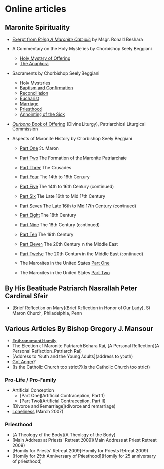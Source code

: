 # Online articles

## Maronite Spirituality
* [Exerpt from *Being A Maronite Catholic*](spirituality) by Msgr. Ronald Beshara
* A Commentary on the Holy Mysteries by Chorbishop Seely Beggiani
  * [Holy Mystery of Offering](divliturgy)
  * [The Anaphora](anaphora)

* Sacraments by Chorbishop Seely Beggiani
  * [Holy Mysteries](mystery1)
  * [Baptism and Confirmation](mystery2)
  * [Reconciliation](reconcil)
  * [Eucharist](euch)
  * [Marriage](marriage)
  * [Priesthood](priestho)
  * [Annointing of the Sick](sick)

* [*Qurbono* Book of Offering](qurbono) (Divine Liturgy), Patriarchical Liturgical Commission

* Aspects of Maronite History by Chorbishop Seely Beggiani
  * [Part One](marhist1)     St. Maron
  * [Part Two](marhist2)     The Formation of the Maronite Patriarchate
  * [Part Three](marhist3)   The Crusades
  * [Part Four](marhist4)    The 14th to 16th Century
  * [Part Five](marhist4)    The 14th to 16th Century (continued)
  * [Part Six](marhist6)     The Late 16th to Mid 17th Century
  * [Part Seven](marhist7)   The Late 16th to Mid 17th Century (continued)
  * [Part Eight](marhist8)   The 18th Century
  * [Part Nine](marhist9)    The 18th Century (continued)
  * [Part Ten](marhist10)    The 19th Century
  * [Part Eleven](marhist11) The 20th Century in the Middle East
  * [Part Twelve](marhist12) The 20th Century in the Middle East (continued)

  * The Maronites in the United States [Part One](marinusa)
  * The Maronites in the United States [Part Two](marinusa2)

## By His Beatitude Patriarch Nasrallah Peter Cardinal Sfeir
* [Brief Reflection on Mary](Brief Reflection in Honor of Our Lady), St Maron Church, Philadelphia, Penn

## Various Articles By Bishop Gregory J. Mansour

* [Enthronement Homily](Bishop_Mansour_Ordination_Homily)
* The Election of Maronite Patriarch Behara Rai, [A Personal Reflection](A Personal Reflection_Patriarch Rai)
* [Address to Youth and the Young Adults](address to youth)
* [Got Anger](Got_anger)?
* [Is the Catholic Church too strict?](Is the Catholic Church too strict)

### Pro-Life / Pro-Family
* Artificial Conception
  * [Part One](Artificial Contraception, Part 1)
  * [Part Two](Artificial Contraception, Part II)
* [Divorce and Remarriage](divorce and remarriage)
* [Loneliness](Loneliness) (March 2007)

### Priesthood
* [A Theology of the Body](A Theology of the Body)
* [Main Address at Priests' Retreat 2009](Main Address at Priest Retreat 2009)
* [Homily for Priests' Retreat 2009](Homily for Priests Retreat 2009)
* [Homily for 25th Anniversary of Priesthood](Homily for 25 anniversary of priesthood)

